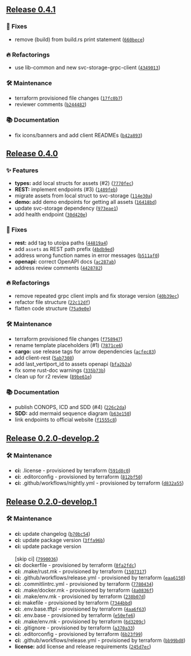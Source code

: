 ## [Release 0.4.1](https://github.com/Arrow-air/svc-assets/releases/tag/v0.4.1)

### 🐛 Fixes

- remove (build) from build.rs print statement ([`660bece`](https://github.com/Arrow-air/svc-assets/commit/660bece8217d0ef1e6813c28c8c1496e123a197d))

### 🔥 Refactorings

- use lib-common and new svc-storage-grpc-client ([`4349013`](https://github.com/Arrow-air/svc-assets/commit/4349013be6f115cbd32bafb61820b7b6d9cc602a))

### 🛠 Maintenance

- terraform provisioned file changes ([`17fc0b7`](https://github.com/Arrow-air/svc-assets/commit/17fc0b7d1a263d2fb318563b00b15a85ea92eef4))
- reviewer comments ([`b244482`](https://github.com/Arrow-air/svc-assets/commit/b244482f642f2f3f71d25b900fed37abb94ad302))

### 📚 Documentation

- fix icons/banners and add client READMEs ([`b42a893`](https://github.com/Arrow-air/svc-assets/commit/b42a8933613db27587a656d9a71cc6e91fa2c524))

## [Release 0.4.0](https://github.com/Arrow-air/svc-assets/releases/tag/v0.4.0)

### ✨ Features

-  **types:** add local structs for assets (#2) ([`7770fec`](https://github.com/Arrow-air/svc-assets/commit/7770fec9cf68e2cc23ec7fec057bb89a04e953a7))
-  **REST:** implement endpoints (#3) ([`1489feb`](https://github.com/Arrow-air/svc-assets/commit/1489feb2642c49132ed7ea19c414fe9aba0562eb))
- migrate assets from local struct to svc-storage ([`114e30a`](https://github.com/Arrow-air/svc-assets/commit/114e30aed39019217fa6d211314bf77767081893))
-  **demo:** add demo endpoints for getting all assets ([`16418bd`](https://github.com/Arrow-air/svc-assets/commit/16418bdedd7e2a566c6ecbfecc38790f9fb36c37))
- update svc-storage dependency ([`973eae1`](https://github.com/Arrow-air/svc-assets/commit/973eae1665be4ab5b9e5cb1f63ba7c3b5928badf))
- add health endpoint ([`30d420e`](https://github.com/Arrow-air/svc-assets/commit/30d420eaee77a795c990613beb59edd69097a4e3))

### 🐛 Fixes

-  **rest:** add tag to utoipa paths ([`44819a4`](https://github.com/Arrow-air/svc-assets/commit/44819a4995b2aaf76622c019ff85cb17432d35e5))
- add `assets` as REST path prefix ([`4bdb9ed`](https://github.com/Arrow-air/svc-assets/commit/4bdb9ed3748d00d1b9f7ea8283543ba1ed884375))
- address wrong function names in error messages ([`b511af0`](https://github.com/Arrow-air/svc-assets/commit/b511af00e27aa2614aedf545e8fccbba77c45a85))
-  **openapi:** correct OpenAPI docs ([`ac287ab`](https://github.com/Arrow-air/svc-assets/commit/ac287aba372362488310495901ad28941468f947))
- address review comments ([`4428782`](https://github.com/Arrow-air/svc-assets/commit/4428782e670f74e05fb753342bf5365399d11255))

### 🔥 Refactorings

- remove repeated grpc client impls and fix storage version ([`40b39ec`](https://github.com/Arrow-air/svc-assets/commit/40b39ec5a30bb787b483b31b8101d22a4a64d45c))
- refactor file structure ([`22c12df`](https://github.com/Arrow-air/svc-assets/commit/22c12df9f15efb012b68d31cfb2ca6a2d8347af6))
- flatten code structure ([`75a9e0e`](https://github.com/Arrow-air/svc-assets/commit/75a9e0e9ad3ffef9f27e3b44da1fda4e9f61bda8))

### 🛠 Maintenance

- terraform provisioned file changes ([`f758947`](https://github.com/Arrow-air/svc-assets/commit/f75894705e8477e1a8e7be42eb94ad38ddb4e605))
- rename template placeholders (#1) ([`7871ce6`](https://github.com/Arrow-air/svc-assets/commit/7871ce6ee3718edee026678e50c1b3dadaffdffc))
-  **cargo:** use release tags for arrow dependencies ([`acfec83`](https://github.com/Arrow-air/svc-assets/commit/acfec831ffb678e83c9dd3dc176298f96fe006e7))
- add client-rest ([`5ab7308`](https://github.com/Arrow-air/svc-assets/commit/5ab730855b2a87a9fce1b00c3da93a1343475931))
- add last_vertiport_id to assets openapi ([`bfa2b2a`](https://github.com/Arrow-air/svc-assets/commit/bfa2b2aebc4920bfcc31a639baab85ae9b794b6a))
- fix some rust-doc warnings ([`335b73b`](https://github.com/Arrow-air/svc-assets/commit/335b73b093c52155dc0c37505bd99042bd917990))
- clean up for r2 review ([`89be61e`](https://github.com/Arrow-air/svc-assets/commit/89be61efdc5237eca70db9e67e4fd418301fabf3))

### 📚 Documentation

- publish CONOPS, ICD and SDD (#4) ([`226c2da`](https://github.com/Arrow-air/svc-assets/commit/226c2da11a4874ad3797b33556826624067cfa0d))
-  **SDD:** add mermaid sequence diagram ([`b63e150`](https://github.com/Arrow-air/svc-assets/commit/b63e150e0aeb7f148dd03b71e2b011ada50a51d0))
- link endpoints to official website ([`f1555c8`](https://github.com/Arrow-air/svc-assets/commit/f1555c83bac15486e9794d51c7ef17814e8749c1))

## [Release 0.2.0-develop.2](https://github.com/Arrow-air/svc-template-rust/releases/tag/v0.2.0-develop.2)

### 🛠 Maintenance

-  **ci:** .license - provisioned by terraform ([`591d8c0`](https://github.com/Arrow-air/svc-template-rust/commit/591d8c01ba784b953077c7cf704ccd94016ee49b))
-  **ci:** .editorconfig - provisioned by terraform ([`812bf50`](https://github.com/Arrow-air/svc-template-rust/commit/812bf50e205bc73525ce5b9b0a10acc81ed032c2))
-  **ci:** .github/workflows/nightly.yml - provisioned by terraform ([`d832a55`](https://github.com/Arrow-air/svc-template-rust/commit/d832a552e45ba702d7ea452c6a3f11421bcf2e10))

## [Release 0.2.0-develop.1](https://github.com/Arrow-air/svc-template-rust/releases/tag/v0.2.0-develop.1)

### 🛠 Maintenance

-  **ci:** update changelog ([`b70bc54`](https://github.com/Arrow-air/svc-template-rust/commit/b70bc54e886924b54b06a4436c405dd885e288a9))
-  **ci:** update package version ([`3ffa96b`](https://github.com/Arrow-air/svc-template-rust/commit/3ffa96b9e219db4ca308cbf797d5225715c59218))
-  **ci:** update package version<br/><br/>[skip ci] ([`7990036`](https://github.com/Arrow-air/svc-template-rust/commit/79900366c33b4b4cf867330e2e1d672048db2025))
-  **ci:** dockerfile - provisioned by terraform ([`0fa2fdc`](https://github.com/Arrow-air/svc-template-rust/commit/0fa2fdc189664eb962a2edb6957a21cb0dcf5356))
-  **ci:** .make/rust.mk - provisioned by terraform ([`1507317`](https://github.com/Arrow-air/svc-template-rust/commit/150731785302aaed30ddee146c4fad953a9e0399))
-  **ci:** .github/workflows/release.yml - provisioned by terraform ([`eaa6150`](https://github.com/Arrow-air/svc-template-rust/commit/eaa6150bb7ff7f291c297de0333724a9f1ad9941))
-  **ci:** .commitlintrc.yml - provisioned by terraform ([`7780434`](https://github.com/Arrow-air/svc-template-rust/commit/778043483698c889969a9f6ef96176c606315abe))
-  **ci:** .make/docker.mk - provisioned by terraform ([`4a0836f`](https://github.com/Arrow-air/svc-template-rust/commit/4a0836f4a29de27a0a30c2a2ebc05fe938f4e681))
-  **ci:** .make/env.mk - provisioned by terraform ([`238b07d`](https://github.com/Arrow-air/svc-template-rust/commit/238b07dca9185162e234ca751e2b277dccd74cc9))
-  **ci:** makefile - provisioned by terraform ([`7344bbd`](https://github.com/Arrow-air/svc-template-rust/commit/7344bbd368679b3137aa06e246430069ab25a5e1))
-  **ci:** .env.base.tftpl - provisioned by terraform ([`4aa6f63`](https://github.com/Arrow-air/svc-template-rust/commit/4aa6f63b42e108cfa7c9ad15680dce7ebd3d8ed0))
-  **ci:** .env.base - provisioned by terraform ([`e50efe6`](https://github.com/Arrow-air/svc-template-rust/commit/e50efe607ba406c6fd44a322c30ec236c9473a8c))
-  **ci:** .make/env.mk - provisioned by terraform ([`6d3209c`](https://github.com/Arrow-air/svc-template-rust/commit/6d3209c141782037846c7b5e3e7bab861f19bb1d))
-  **ci:** .gitignore - provisioned by terraform ([`a370a33`](https://github.com/Arrow-air/svc-template-rust/commit/a370a336b1ac6760ca16fd1feec0d36333d87be0))
-  **ci:** .editorconfig - provisioned by terraform ([`6b23f99`](https://github.com/Arrow-air/svc-template-rust/commit/6b23f9980c989ac781cb67feb838842a50aa0377))
-  **ci:** .github/workflows/release.yml - provisioned by terraform ([`bb99bd8`](https://github.com/Arrow-air/svc-template-rust/commit/bb99bd8443ebb36de8fb606dae9974765d156a84))
-  **license:** add license and release requirements ([`245d7ec`](https://github.com/Arrow-air/svc-template-rust/commit/245d7ec8db19f78c5d73936be92f101977c546d6))
